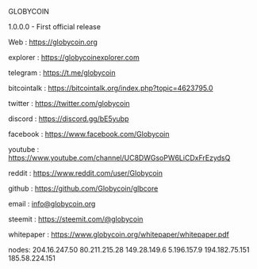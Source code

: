 GLOBYCOIN

1.0.0.0 - First official release 

Web : https://globycoin.org

explorer : https://globycoinexplorer.com

telegram : https://t.me/globycoin

bitcointalk :  https://bitcointalk.org/index.php?topic=4623795.0

twitter : https://twitter.com/globycoin

discord : https://discord.gg/bE5yubp

facebook : https://www.facebook.com/Globycoin

youtube : https://www.youtube.com/channel/UC8DWGsoPW6LiCDxFrEzydsQ

reddit : https://www.reddit.com/user/Globycoin

github : https://github.com/Globycoin/glbcore

email : info@globycoin.org

steemit : https://steemit.com/@globycoin

whitepaper : https://www.globycoin.org/whitepaper/whitepaper.pdf

nodes:
204.16.247.50
80.211.215.28
149.28.149.6
5.196.157.9
194.182.75.151
185.58.224.151


